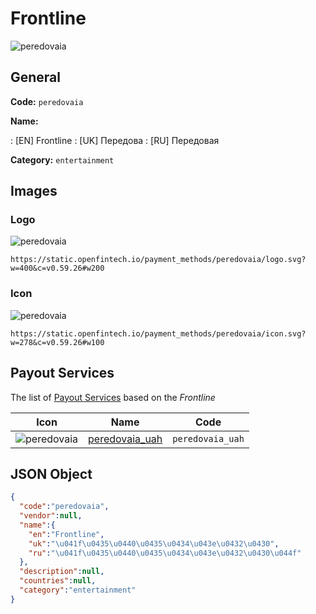 
# Frontline 
![peredovaia](https://static.openfintech.io/payment_methods/peredovaia/logo.svg?w=400&c=v0.59.26#w200)  

## General 
**Code:** `peredovaia` 
 
**Name:** 
 
:	[EN] Frontline 
:	[UK] Передова 
:	[RU] Передовая 
 
**Category:** `entertainment` 
 

## Images 

### Logo 
![peredovaia](https://static.openfintech.io/payment_methods/peredovaia/logo.svg?w=400&c=v0.59.26#w200)  

```
https://static.openfintech.io/payment_methods/peredovaia/logo.svg?w=400&c=v0.59.26#w200
```  

### Icon 
![peredovaia](https://static.openfintech.io/payment_methods/peredovaia/icon.svg?w=278&c=v0.59.26#w100)  

```
https://static.openfintech.io/payment_methods/peredovaia/icon.svg?w=278&c=v0.59.26#w100
```  

## Payout Services 
 
The list of [Payout Services](/payout-services/) based on the _Frontline_ 

|Icon|Name|Code| 
|:---:|:---:|:---:| 
|![peredovaia](https://static.openfintech.io/payout_methods/peredovaia/icon.png?w=278&c=v0.59.26#w40) |[peredovaia_uah](/payout-services/peredovaia_uah/)|`peredovaia_uah`| 
 

## JSON Object 

```json
{
  "code":"peredovaia",
  "vendor":null,
  "name":{
    "en":"Frontline",
    "uk":"\u041f\u0435\u0440\u0435\u0434\u043e\u0432\u0430",
    "ru":"\u041f\u0435\u0440\u0435\u0434\u043e\u0432\u0430\u044f"
  },
  "description":null,
  "countries":null,
  "category":"entertainment"
}
```  

